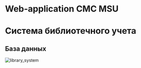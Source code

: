 Web-application CMC MSU
=============
Система библиотечного учета
=============
База данных
-------------
![library_system](https://user-images.githubusercontent.com/75036757/153721081-88a7fe84-4b3a-4380-b905-2f3a7f4338c1.png)
